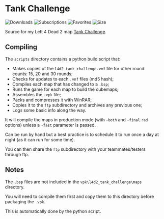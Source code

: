 # Tank Challenge

![Downloads](https://img.shields.io/steam/downloads/151833267)
![Subscriptions](https://img.shields.io/steam/subscriptions/151833267)
![Favorites](https://img.shields.io/steam/favorites/151833267)
![Size](https://img.shields.io/steam/size/151833267)

Source for my Left 4 Dead 2 map [Tank Challenge](https://steamcommunity.com/sharedfiles/filedetails/?id=151833267).

## Compiling

The `scripts` directory contains a python build script that:
* Makes copies of the `l4d2_tank_challenge.vmf` file for other round counts: 15, 20 and 30 rounds;
* Checks for updates to each `.vmf` files (md5 hash);
* Compiles each map that has changed to a `.bsp`;
* Runs the game for each map to build the cubemaps;
* Assembles the `.vpk` file;
* Packs and compresses it with WinRAR;
* Copies it to the `ftp` subdirectory and archives any previous one;
* Logs some basic info along the way.

It will compile the maps in production mode (with `-both` and `-final` `rad` options) unless a `-fast` parameter is passed.

Can be run by hand but a best practice is to schedule it to run once a day at night (as it can run for some time).

You can then share the `ftp` subdirectory with your teammates/testers through ftp.

## Notes

The `.bsp` files are not included in the `vpk\l4d2_tank_challenge\maps` directory.

You will need to compile them first and copy them to this directory before packaging the `.vpk`.

This is automatically done by the python script.
